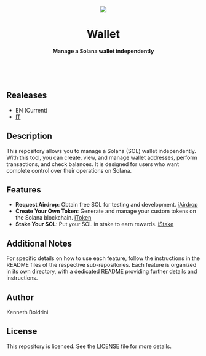 <div align="center" >
    <img src="https://solana.com/_next/static/media/solanaLogo.74d35f7a.svg"/>
</div>
<div align="center">
    <p>
        <h1>Wallet</h1>
    </p>
    <p>
        <b>Manage a Solana wallet independently</b>
    </p>
    <br><br><br>
</div>


## Realeases

- EN (Current)
- [IT](./release/IT/) 

## Description

This repository allows you to manage a Solana (SOL) wallet independently. With this tool, you can create, view, and manage wallet addresses, perform transactions, and check balances. It is designed for users who want complete control over their operations on Solana.

## Features

- **Request Airdrop**: Obtain free SOL for testing and development. [iAirdrop](./iAirdrop)
- **Create Your Own Token**: Generate and manage your custom tokens on the Solana blockchain. [iToken](./iToken)
- **Stake Your SOL**: Put your SOL in stake to earn rewards. [iStake](./iStake)

## Additional Notes

For specific details on how to use each feature, follow the instructions in the README files of the respective sub-repositories. Each feature is organized in its own directory, with a dedicated README providing further details and instructions.

## Author

Kenneth Boldrini

## License

This repository is licensed. See the [LICENSE](./LICENSE) file for more details.
